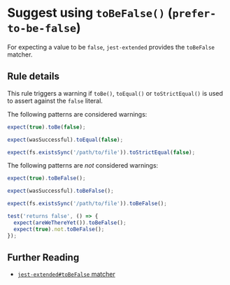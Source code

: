# Suggest using `toBeFalse()` (`prefer-to-be-false`)

For expecting a value to be `false`, `jest-extended` provides the `toBeFalse`
matcher.

## Rule details

This rule triggers a warning if `toBe()`, `toEqual()` or `toStrictEqual()` is
used to assert against the `false` literal.

The following patterns are considered warnings:

```js
expect(true).toBe(false);

expect(wasSuccessful).toEqual(false);

expect(fs.existsSync('/path/to/file')).toStrictEqual(false);
```

The following patterns are _not_ considered warnings:

```js
expect(true).toBeFalse();

expect(wasSuccessful).toBeFalse();

expect(fs.existsSync('/path/to/file')).toBeFalse();

test('returns false', () => {
  expect(areWeThereYet()).toBeFalse();
  expect(true).not.toBeFalse();
});
```

## Further Reading

- [`jest-extended#toBeFalse` matcher](https://github.com/jest-community/jest-extended#tobefalse)
